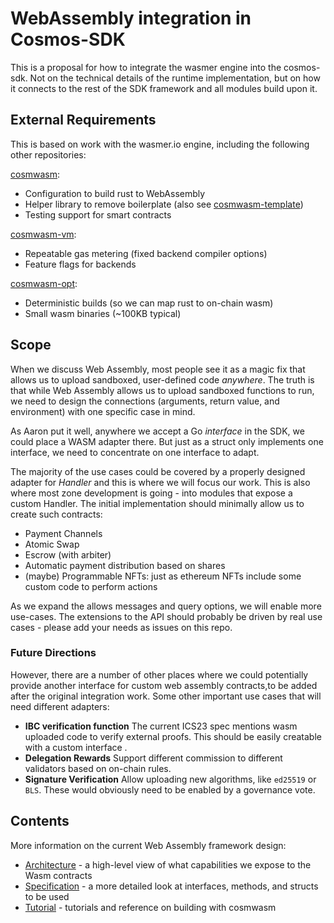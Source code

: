 # WebAssembly integration in Cosmos-SDK

This is a proposal for how to integrate the wasmer engine into the cosmos-sdk. Not on the technical details of the runtime implementation, but on how it connects to the rest of the SDK framework and all modules build upon it.

## External Requirements

This is based on work with the wasmer.io engine, including the following other repositories:

[cosmwasm](https://github.com/confio/cosmwasm):

* Configuration to build rust to WebAssembly
* Helper library to remove boilerplate (also see [cosmwasm-template](https://github.com/confio/cosmwasm-template))
* Testing support for smart contracts

[cosmwasm-vm](https://github.com/confio/cosmwasm/tree/master/lib/vm):

* Repeatable gas metering (fixed backend compiler options)
* Feature flags for backends

[cosmwasm-opt](https://github.com/confio/cosmwasm-opt):

* Deterministic builds (so we can map rust to on-chain wasm)
* Small wasm binaries (~100KB typical)

## Scope

When we discuss Web Assembly, most people see it as a magic fix that
allows us to upload sandboxed, user-defined code *anywhere*. The truth
is that while Web Assembly allows us to upload sandboxed functions to
run, we need to design the connections (arguments, return value, and environment)
with one specific case in mind.

As Aaron put it well, anywhere we accept a Go *interface* in the SDK,
we could place a WASM adapter there. But just as a struct only
implements one interface, we need to concentrate on one interface to adapt.

The majority of the use cases could be covered by a properly designed adapter for *Handler* 
and this is where we will focus our work. This is also where most zone development is going -
into modules that expose a custom Handler. The initial implementation should minimally allow
us to create such contracts:

* Payment Channels
* Atomic Swap
* Escrow (with arbiter)
* Automatic payment distribution based on shares
* (maybe) Programmable NFTs: just as ethereum NFTs include some custom code to perform actions

As we expand the allows messages and query options, we will enable more use-cases.
The extensions to the API should probably be driven by real use cases - 
please add your needs as issues on this repo.

### Future Directions

However, there are a number of other places where we could potentially provide another interface
for custom web assembly contracts,to be added after the original integration work. Some other 
important use cases that will need different adapters:

* **IBC verification function** The current ICS23 spec mentions wasm uploaded code to verify external proofs. This should be easily creatable with a custom interface .
* **Delegation Rewards** Support different commission to different validators based on on-chain rules.
* **Signature Verification** Allow uploading new algorithms, like `ed25519` or `BLS`. These would obviously need to be enabled by a governance vote. 

## Contents

More information on the current Web Assembly framework design:

* [Architecture](./Architecture.md) - a high-level view of what capabilities we expose to the Wasm contracts
* [Specification](./Specification.md) - a more detailed look at interfaces, methods, and structs to be used
* [Tutorial](https://www.cosmwasm.com) - tutorials and reference on building with cosmwasm